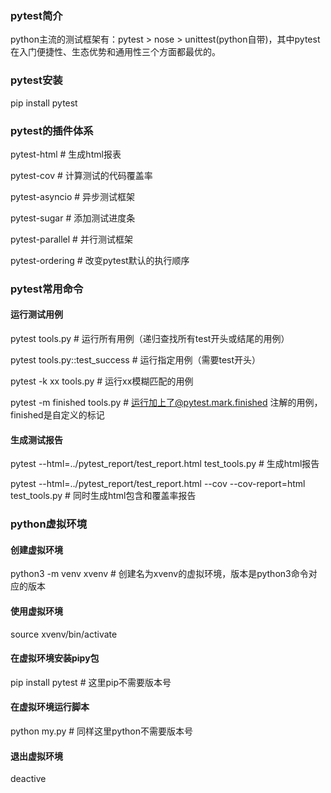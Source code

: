### pytest简介
python主流的测试框架有：pytest > nose > unittest(python自带)，其中pytest在入门便捷性、生态优势和通用性三个方面都最优的。
### pytest安装
pip install pytest
### pytest的插件体系
pytest-html # 生成html报表

pytest-cov  # 计算测试的代码覆盖率

pytest-asyncio  # 异步测试框架

pytest-sugar    # 添加测试进度条

pytest-parallel # 并行测试框架

pytest-ordering # 改变pytest默认的执行顺序
### pytest常用命令
#### 运行测试用例
pytest tools.py  # 运行所有用例（递归查找所有test开头或结尾的用例）

pytest tools.py::test_success  # 运行指定用例（需要test开头）

pytest -k xx tools.py  # 运行xx模糊匹配的用例

pytest -m finished tools.py  # 运行加上了@pytest.mark.finished 注解的用例，finished是自定义的标记
#### 生成测试报告
pytest --html=../pytest_report/test_report.html test_tools.py  # 生成html报告

pytest --html=../pytest_report/test_report.html --cov --cov-report=html test_tools.py  # 同时生成html包含和覆盖率报告

### python虚拟环境
#### 创建虚拟环境
python3 -m venv xvenv   # 创建名为xvenv的虚拟环境，版本是python3命令对应的版本
#### 使用虚拟环境
source xvenv/bin/activate
#### 在虚拟环境安装pipy包
pip install pytest  # 这里pip不需要版本号
#### 在虚拟环境运行脚本
python my.py    # 同样这里python不需要版本号
#### 退出虚拟环境
deactive
